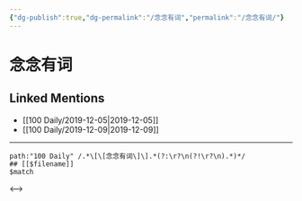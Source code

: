 ```yaml
---
{"dg-publish":true,"dg-permalink":"/念念有词","permalink":"/念念有词/"}
---
```


# 念念有词

## Linked Mentions
- [[100 Daily/2019-12-05\|2019-12-05]]
- [[100 Daily/2019-12-09\|2019-12-09]]


---

```expander
path:"100 Daily" /.*\[\[念念有词\]\].*(?:\r?\n(?!\r?\n).*)*/
## [[$filename]]
$match
```

<-->